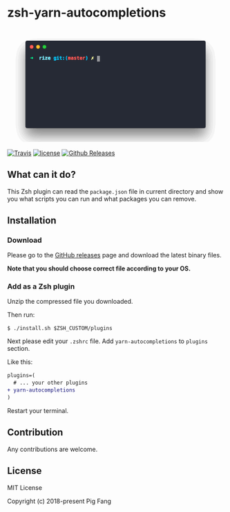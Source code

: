 # zsh-yarn-autocompletions

![](./screenshot.gif)


[![Travis](https://img.shields.io/travis/g-plane/zsh-yarn-autocompletions.svg?style=flat-square)](https://travis-ci.org/g-plane/zsh-yarn-autocompletions/)
[![license](https://img.shields.io/github/license/g-plane/zsh-yarn-autocompletions.svg?style=flat-square)](https://github.com/g-plane/zsh-yarn-autocompletions/blob/master/LICENSE)
[![Github Releases](https://img.shields.io/github/downloads/g-plane/zsh-yarn-autocompletions/latest/total.svg?style=flat-square)](https://github.com/g-plane/zsh-yarn-autocompletions/releases)

## What can it do?

This Zsh plugin can read the `package.json` file in current directory
and show you what scripts you can run and what packages you can remove.

## Installation

### Download

Please go to the [GitHub releases](https://github.com/g-plane/zsh-yarn-autocompletions/releases)
page and download the latest binary files.

**Note that you should choose correct file according to your OS.**

### Add as a Zsh plugin

Unzip the compressed file you downloaded.

Then run:

```shell
$ ./install.sh $ZSH_CUSTOM/plugins
```

Next please edit your `.zshrc` file.
Add `yarn-autocompletions` to `plugins` section.

Like this:

```diff
plugins=(
  # ... your other plugins
+ yarn-autocompletions
)
```

Restart your terminal.

## Contribution

Any contributions are welcome.

## License

MIT License

Copyright (c) 2018-present Pig Fang
